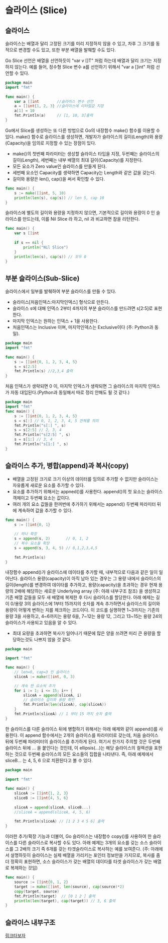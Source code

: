 # 슬라이스 (Slice)


## 슬라이스

슬라이스는 배열과 달리 고정된 크기를 미리 지정하지 않을 수 있고, 차후 그 크기를 동적으로 변경할 수도 있고, 또한 부분 배열을 발췌할 수도 있다.

Go Slice 선언은 배열을 선언하듯이 "var v []T" 처럼 하는데 배열과 달리 크기는 지정하지 않는다. 예를 들어, 정수형 Slice 변수 a를 선언하기 위해서 "var a []int" 처럼 선언할 수 있다.

```go
package main
import "fmt"
 
func main() {
    var a []int        //슬라이스 변수 선언
    a = []int{1, 2, 3} //슬라이스에 리터럴값 지정
    a[1] = 10
    fmt.Println(a)     // [1, 10, 3]출력
}
```

Go에서 Slice를 생성하는 또 다른 방법으로 Go의 내장함수 make() 함수를 이용할 수 있다. make() 함수로 슬라이스를 생성하면, 개발자가 슬라이스의 길이(Length)와 용량(Capacity)을 임의로 지정할 수 있는 장점이 있다.

- make()의 첫번째 파라미터는 생성할 슬라이스 타입을 지정, 두번째는 슬라이스의 길이(Length), 세번째는 내부 배열의 최대 길이(Capacity)를 지정한다.
- 모든 요소가 Zero value인 슬라이스를 만들게 된다.
- 세번째 요소인 Capacity를 생략하면 Capacity는 Length와 같은 값을 갖는다.
- 길이와 용량은 len(), cap()을 써서 확인할 수 있다.

```go
func main() {
    s := make([]int, 5, 10)
    println(len(s), cap(s)) // len 5, cap 10
}
```

슬라이스에 별도의 길이와 용량을 지정하지 않으면, 기본적으로 길이와 용량이 0 인 슬라이스를 만드는데, 이를 Nil Slice 라 하고, nil 과 비교하면 참을 리턴한다.
```go
func main() {
    var s []int
 
    if s == nil {
        println("Nil Slice")
    }
    println(len(s), cap(s)) // 모두 0
}
```

## 부분 슬라이스(Sub-Slice)

슬라이스에서 일부를 발췌하여 부분 슬라이스를 만들 수 있다.

- 슬라이스[처음인덱스:마지막인덱스] 형식으로 만든다.
- 슬라이스 s에 대해 인덱스 2부터 4까지의 부분 슬라이스를 만드려면 s[2:5]로 표현한다. 
- 마지막 인덱스는 원하는 인덱스 + 1을 사용한다.
- 처음인덱스는 Inclusive 이며, 마지막인덱스는 Exclusive이다 (주: Python과 동일).

```go
package main
import "fmt"
 
func main() {
    s := []int{0, 1, 2, 3, 4, 5}
    s = s[2:5]  
    fmt.Println(s) //2,3,4 출력
}
```

처음 인덱스가 생략되면 0 이, 마지막 인덱스가 생략되면 그 슬라이스의 마지막 인덱스가 자동 대입된다.(Python과 동일해서 따로 정리 안해도 될 것 같다.)

```go
package main
import "fmt"
func main() {
	s := []int{0, 1, 2, 3, 4, 5}
	s = s[:] // 0, 1, 2, 3, 4, 5 전체를 의미
	fmt.Println("s[:] ", s)
	s = s[2:5] // 2, 3, 4
	fmt.Println("s[2:5] ", s)
	s = s[1:] // 3, 4
	fmt.Println("s[1:] ", s)
}
```

## 슬라이스 추가, 병합(append)과 복사(copy)

- 배열을 고정된 크기로 크기 이상의 데이터를 임의로 추가할 수 없지만 슬라이스는 자유롭게 새로운 요소를 추가할 수 있다.
- 요소를 추가하기 위해서는 appned()를 사용한다. append()의 첫 요소는 슬라이스 객체이고 두번째 요소는 값이다.
- 여러 개의 요소 값들을 한꺼번에 추가하기 위해서는 append() 두번째 파라미터 뒤에 계속하여 값을 추가할 수 있다.

```go
func main() {
    s := []int{0, 1}
 
    // 하나 확장
    s = append(s, 2)       // 0, 1, 2
    // 복수 요소들 확장
    s = append(s, 3, 4, 5) // 0,1,2,3,4,5
 
    fmt.Println(s)
}
```

내장함수 append()가 슬라이스에 데이타를 추가할 때, 내부적으로 다음과 같은 일이 일어난다. 슬라이스 용량(capacity)이 아직 남아 있는 경우는 그 용량 내에서 슬라이스의 길이(length)를 변경하여 데이타를 추가하고, 용량(capacity)을 초과하는 경우 현재 용량의 2배에 해당하는 새로운 Underlying array (주: 아래 내부구조 참조) 을 생성하고 기존 배열 값들을 모두 새 배열에 복제한 후 다시 슬라이스를 할당한다. 아래 예제는 길이 0/용량 3의 슬라이스에 1부터 15까지의 숫자를 계속 추가하면서 슬라이스의 길이와 용량이 어떻게 변하는 지를 체크하는 코드이다. 이 코드를 실행하면 1~3까지는 기존의 용량 3을 사용하고, 4~6까지는 용량 6을, 7~12는 용량 12, 그리고 13~15는 용량 24의 슬라이스가 사용되고 있음을 알 수 있다.
- 최대 요량을 초과하면 복사가 일어나기 때문에 많은 양을 쓰려면 미리 큰 용량을 할당하는것도 나쁘지 않을 것 같다.

```go
package main

import "fmt"

func main() {
	// len=0, cap=3 인 슬라이스
	sliceA := make([]int, 0, 3)

	// 계속 한 요소씩 추가
	for i := 1; i <= 15; i++ {
		sliceA = append(sliceA, i)
		// 슬라이스 길이와 용량 확인
		fmt.Println(len(sliceA), cap(sliceA))
	}
	fmt.Println(sliceA) // 1 부터 15 까지 숫자 출력
}
```

한 슬라이스를 다른 슬라이스 뒤에 병합하기 위해서는 아래 예제와 같이 append()를 사용한다. 이 append 함수에서는 2개의 슬라이스를 파라미터로 갖는데, 처음 슬라이스 뒤에 두번째 파라미터의 슬라이스를 추가하게 된다. 여기서 한가지 주의할 것은 두번째 슬라이스 뒤에 ... 을 붙인다는 것인데, 이 ellipsis(...)는 해당 슬라이스의 컬렉션을 표현하는 것으로 두번째 슬라이스의 모든 요소들의 집합을 나타낸다. 즉, 아래 예제에서 sliceB... 는 4, 5, 6 으로 치환된다고 볼 수 있다.

```go
package main
 
import "fmt"
 
func main() {
    sliceA := []int{1, 2, 3}
    sliceB := []int{4, 5, 6}
 
    sliceA = append(sliceA, sliceB...)
    //sliceA = append(sliceA, 4, 5, 6)
 
    fmt.Println(sliceA) // [1 2 3 4 5 6] 출력
}
```

이러한 추가/확장 기능과 더불어, Go 슬라이스는 내장함수 copy()를 사용하여 한 슬라이스를 다른 슬라이스로 복사할 수도 있다. 아래 예제는 3개의 요소를 갖는 소스 슬라이스를 그 2배의 크기 즉 6개를 갖는 타겟슬라이스로 복사하는 예를 보여준다. (주: 아래에서 설명하듯이 슬라이스는 실제 배열을 가리키는 포인터 정보만을 가지므로, 복사를 좀 더 정확히 표현하면, 소스 슬라이스가 갖는 배열의 데이타를 타겟 슬라이스가 갖는 배열로 복제하는 것임)
```go
func main() {
    source := []int{0, 1, 2}
    target := make([]int, len(source), cap(source)*2)
    copy(target, source)
    fmt.Println(target)  // [0 1 2 ] 출력
    println(len(target), cap(target)) // 3, 6 출력
}
```

## 슬라이스 내부구조

[링크타보자](http://golang.site/go/article/13-Go-%EC%BB%AC%EB%A0%89%EC%85%98---Slice)